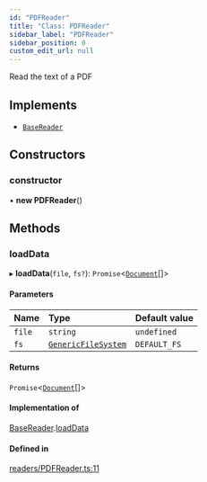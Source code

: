 ```yaml
---
id: "PDFReader"
title: "Class: PDFReader"
sidebar_label: "PDFReader"
sidebar_position: 0
custom_edit_url: null
---
```


Read the text of a PDF

## Implements

- [`BaseReader`](../interfaces/BaseReader.md)

## Constructors

### constructor

• **new PDFReader**()

## Methods

### loadData

▸ **loadData**(`file`, `fs?`): `Promise`<[`Document`](Document.md)[]\>

#### Parameters

| Name | Type | Default value |
| :------ | :------ | :------ |
| `file` | `string` | `undefined` |
| `fs` | [`GenericFileSystem`](../interfaces/GenericFileSystem.md) | `DEFAULT_FS` |

#### Returns

`Promise`<[`Document`](Document.md)[]\>

#### Implementation of

[BaseReader](../interfaces/BaseReader.md).[loadData](../interfaces/BaseReader.md#loaddata)

#### Defined in

[readers/PDFReader.ts:11](https://github.com/run-llama/LlamaIndexTS/blob/35f3030/packages/core/src/readers/PDFReader.ts#L11)
